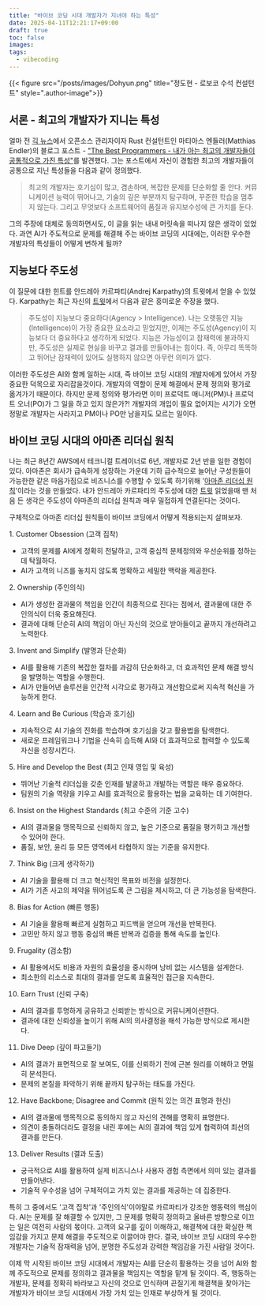 ```yaml
---
title: "바이브 코딩 시대 개발자가 지녀야 하는 특성"
date: 2025-04-11T12:21:17+09:00
draft: true
toc: false
images:
tags:
  - vibecoding
---
```


{{< figure src="/posts/images/Dohyun.png" title="정도현 - 로보코 수석 컨설턴트" style=".author-image">}}

## 서론 - 최고의 개발자가 지니는 특성

얼마 전 [긱 뉴스](https://news.hada.io/topic?id=20244)에서 오픈소스 관리자이자 Rust 컨설턴트인 마티아스 엔들러(Matthias Endler)의 블로그 포스트 - ["The Best Programmers - 내가 아는 최고의 개발자들이 공통적으로 가진 특성"](https://endler.dev/2025/best-programmers/)를 발견했다. 그는 포스트에서 자신이 경험한 최고의 개발자들이 공통으로 지닌 특성들을 다음과 같이 정의했다.

> 최고의 개발자는 호기심이 많고, 겸손하며, 복잡한 문제를 단순화할 줄 안다. 커뮤니케이션 능력이 뛰어나고, 기술의 깊은 부분까지 탐구하며, 꾸준한 학습을 멈추지 않는다. 그리고 무엇보다 소프트웨어의 품질과 유지보수성에 큰 가치를 둔다. 

그의 주장에 대체로 동의하면서도, 이 글을 읽는 내내 머릿속을 떠나지 않은 생각이 있었다. 과연 AI가 주도적으로 문제를 해결해 주는 바이브 코딩의 시대에는, 이러한 우수한 개발자의 특성들이 어떻게 변하게 될까?

## 지능보다 주도성

이 질문에 대한 힌트를 안드레아 카르파티(Andrej Karpathy)의 트윗에서 얻을 수 있었다. Karpathy는 최근 자신의 [트윗](https://x.com/karpathy/status/1894099637218545984)에서 다음과 같은 흥미로운 주장을 했다.

> 주도성이 지능보다 중요하다(Agency > Intelligence). 나는 오랫동안 지능(Intelligence)이 가장 중요한 요소라고 믿었지만, 이제는 주도성(Agency)이 지능보다 더 중요하다고 생각하게 되었다. 지능은 가능성이고 잠재력에 불과하지만, 주도성은 실제로 현실을 바꾸고 결과를 만들어내는 힘이다. 즉, 아무리 똑똑하고 뛰어난 잠재력이 있어도 실행하지 않으면 아무런 의미가 없다.

이러한 주도성은 AI와 함께 일하는 시대, 즉 바이브 코딩 시대의 개발자에게 있어서 가장 중요한 덕목으로 자리잡을것이다. 개발자의 역할이 문제 해결에서 문제 정의와 평가로 옮겨가기 때문이다. 하지만 문제 정의와 평가라면 이미 프로덕트 매니저(PM)나 프로덕트 오너(PO)가 그 일을 하고 있지 않은가?! 개발자의 개입이 필요 없어지는 시기가 오면 정말로 개발자는 사라지고 PM이나 PO만 남을지도 모르는 일이다.

## 바이브 코딩 시대의 아마존 리더십 원칙

나는 최근 8년간 AWS에서 테크니컬 트레이너로 6년, 개발자로 2년 반을 일한 경험이 있다. 아마존은 회사가 급속하게 성장하는 가운데 기하 급수적으로 늘어난 구성원들이 가능한한 같은 마음가짐으로 비즈니스를 수행할 수 있도록 하기위해 '[아마존 리더십 원칙](https://www.amazon.jobs/content/en/our-workplace/leadership-principles)'이라는 것을 만들었다. 내가 안드레아 카르파티의 주도성에 대한 [트윗](https://x.com/karpathy/status/1894099637218545984) 읽었을때 맨 처음 든 생각은 주도성이 아마존의 리더십 원칙과 매우 밀접하게 연결된다는 것이다.

구체적으로 아마존 리더십 원칙들이 바이브 코딩에서 어떻게 적용되는지 살펴보자.

1️. Customer Obsession (고객 집착)
- 고객의 문제를 AI에게 정확히 전달하고, 고객 중심적 문제정의와 우선순위를 정하는 데 탁월하다.
- AI가 고객의 니즈를 놓치지 않도록 명확하고 세밀한 맥락을 제공한다.

2️. Ownership (주인의식)
- AI가 생성한 결과물의 책임을 인간이 최종적으로 진다는 점에서, 결과물에 대한 주인의식이 더욱 중요해진다.
- 결과에 대해 단순히 AI의 책임이 아닌 자신의 것으로 받아들이고 끝까지 개선하려고 노력한다.

3️. Invent and Simplify (발명과 단순화)
- AI를 활용해 기존의 복잡한 절차를 과감히 단순화하고, 더 효과적인 문제 해결 방식을 발명하는 역할을 수행한다.
- AI가 만들어낸 솔루션을 인간적 시각으로 평가하고 개선함으로써 지속적 혁신을 가능하게 한다.

4️. Learn and Be Curious (학습과 호기심)
- 지속적으로 AI 기술의 진화를 학습하며 호기심을 갖고 활용법을 탐색한다.
- 새로운 프레임워크나 기법을 신속히 습득해 AI와 더 효과적으로 협력할 수 있도록 자신을 성장시킨다.

5️. Hire and Develop the Best (최고 인재 영입 및 육성)
- 뛰어난 기술적 리더십을 갖춘 인재를 발굴하고 개발하는 역할은 매우 중요하다.
- 팀원의 기술 역량을 키우고 AI를 효과적으로 활용하는 법을 교육하는 데 기여한다.

6️. Insist on the Highest Standards (최고 수준의 기준 고수)
- AI의 결과물을 맹목적으로 신뢰하지 않고, 높은 기준으로 품질을 평가하고 개선할 수 있어야 한다.
- 품질, 보안, 윤리 등 모든 영역에서 타협하지 않는 기준을 유지한다.

7️. Think Big (크게 생각하기)
- AI 기술을 활용해 더 크고 혁신적인 목표와 비전을 설정한다.
- AI가 기존 사고의 제약을 뛰어넘도록 큰 그림을 제시하고, 더 큰 가능성을 탐색한다.

8️. Bias for Action (빠른 행동)
- AI 기술을 활용해 빠르게 실험하고 피드백을 얻으며 개선을 반복한다.
- 고민만 하지 않고 행동 중심의 빠른 반복과 검증을 통해 속도를 높인다.

9️. Frugality (검소함)
- AI 활용에서도 비용과 자원의 효율성을 중시하며 낭비 없는 시스템을 설계한다.
- 최소한의 리소스로 최대의 결과를 얻도록 효율적인 접근을 지속한다.

10. Earn Trust (신뢰 구축)
- AI의 결과를 투명하게 공유하고 신뢰받는 방식으로 커뮤니케이션한다.
- 결과에 대한 신뢰성을 높이기 위해 AI의 의사결정을 해석 가능한 방식으로 제시한다.

11. Dive Deep (깊이 파고들기)
- AI의 결과가 표면적으로 잘 보여도, 이를 신뢰하기 전에 근본 원리를 이해하고 면밀히 분석한다.
- 문제의 본질을 파악하기 위해 끝까지 탐구하는 태도를 가진다.

12. Have Backbone; Disagree and Commit (원칙 있는 의견 표명과 헌신)
- AI의 결과물에 맹목적으로 동의하지 않고 자신의 견해를 명확히 표명한다.
- 의견이 충돌하더라도 결정을 내린 후에는 AI의 결과에 책임 있게 협력하여 최선의 결과를 만든다.

13. Deliver Results (결과 도출)
- 궁극적으로 AI를 활용하여 실제 비즈니스나 사용자 경험 측면에서 의미 있는 결과를 만들어낸다.
- 기술적 우수성을 넘어 구체적이고 가치 있는 결과를 제공하는 데 집중한다.

특히 그 중에서도 '고객 집착'과 '주인의식'이야말로 카르파티가 강조한 행동력의 핵심이다. AI는 문제를 잘 해결할 수 있지만, 그 문제를 명확히 정의하고 올바른 방향으로 이끄는 일은 여전히 사람의 몫이다. 고객의 요구를 깊이 이해하고, 해결책에 대한 확실한 책임감을 가지고 문제 해결을 주도적으로 이끌어야 한다. 결국, 바이브 코딩 시대의 우수한 개발자는 기술적 잠재력을 넘어, 분명한 주도성과 강력한 책임감을 가진 사람일 것이다.

이제 막 시작된 바이브 코딩 시대에서 개발자는 AI를 단순히 활용하는 것을 넘어 AI와 함께 주도적으로 문제를 정의하고 결과물을 책임지는 역할을 맡게 될 것이다. 즉, 행동하는 개발자, 문제를 정확히 바라보고 자신의 것으로 인식하며 끈질기게 해결책을 찾아가는 개발자가 바이브 코딩 시대에서 가장 가치 있는 인재로 부상하게 될 것이다.
